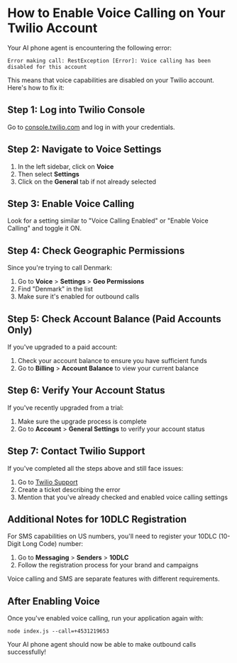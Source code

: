 # How to Enable Voice Calling on Your Twilio Account

Your AI phone agent is encountering the following error:

```
Error making call: RestException [Error]: Voice calling has been disabled for this account
```

This means that voice capabilities are disabled on your Twilio account. Here's how to fix it:

## Step 1: Log into Twilio Console

Go to [console.twilio.com](https://console.twilio.com) and log in with your credentials.

## Step 2: Navigate to Voice Settings

1. In the left sidebar, click on **Voice**
2. Then select **Settings**
3. Click on the **General** tab if not already selected

## Step 3: Enable Voice Calling

Look for a setting similar to "Voice Calling Enabled" or "Enable Voice Calling" and toggle it ON.

## Step 4: Check Geographic Permissions

Since you're trying to call Denmark:

1. Go to **Voice** > **Settings** > **Geo Permissions**
2. Find "Denmark" in the list
3. Make sure it's enabled for outbound calls

## Step 5: Check Account Balance (Paid Accounts Only)

If you've upgraded to a paid account:
1. Check your account balance to ensure you have sufficient funds
2. Go to **Billing** > **Account Balance** to view your current balance

## Step 6: Verify Your Account Status

If you've recently upgraded from a trial:
1. Make sure the upgrade process is complete
2. Go to **Account** > **General Settings** to verify your account status

## Step 7: Contact Twilio Support

If you've completed all the steps above and still face issues:
1. Go to [Twilio Support](https://support.twilio.com/)
2. Create a ticket describing the error
3. Mention that you've already checked and enabled voice calling settings

## Additional Notes for 10DLC Registration

For SMS capabilities on US numbers, you'll need to register your 10DLC (10-Digit Long Code) number:
1. Go to **Messaging** > **Senders** > **10DLC** 
2. Follow the registration process for your brand and campaigns

Voice calling and SMS are separate features with different requirements.

## After Enabling Voice

Once you've enabled voice calling, run your application again with:

```
node index.js --call=+4531219653
```

Your AI phone agent should now be able to make outbound calls successfully! 